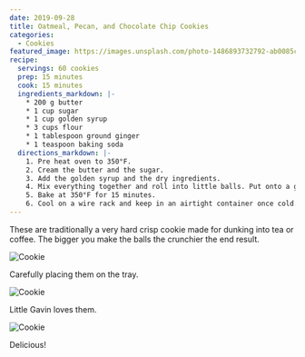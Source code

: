 ```yaml
---
date: 2019-09-28
title: Oatmeal, Pecan, and Chocolate Chip Cookies
categories:
  - Cookies
featured_image: https://images.unsplash.com/photo-1486893732792-ab0085cb2d43?w=1560&h=940&fit=crop
recipe:
  servings: 60 cookies
  prep: 15 minutes
  cook: 15 minutes
  ingredients_markdown: |-
    * 200 g butter
    * 1 cup sugar
    * 1 cup golden syrup
    * 3 cups flour
    * 1 tablespoon ground ginger
    * 1 teaspoon baking soda
  directions_markdown: |-
    1. Pre heat oven to 350°F.
    2. Cream the butter and the sugar.
    3. Add the golden syrup and the dry ingredients.
    4. Mix everything together and roll into little balls. Put onto a greased baking tray, pressing the balls down very slightly with a fork.
    5. Bake at 350°F for 15 minutes.
    6. Cool on a wire rack and keep in an airtight container once cold.
---
```

These are traditionally a very hard crisp cookie made for dunking into tea or coffee. The bigger you make the balls the crunchier the end result.

![Cookie](https://source.unsplash.com/euGck1ifvp0)

Carefully placing them on the tray.

![Cookie](https://source.unsplash.com/RUPPakds28k)

Little Gavin loves them.

![Cookie](https://source.unsplash.com/YnrSLOAjOEA)

Delicious!